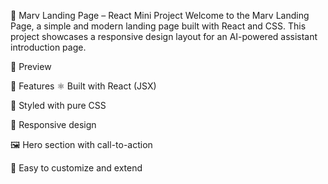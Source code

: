 🚀 Marv Landing Page – React Mini Project
Welcome to the Marv Landing Page, a simple and modern landing page built with React and CSS. This project showcases a responsive design layout for an AI-powered assistant introduction page.

📸 Preview

🧩 Features
⚛️ Built with React (JSX)

🎨 Styled with pure CSS

📱 Responsive design

🖼️ Hero section with call-to-action

🧠 Easy to customize and extend
